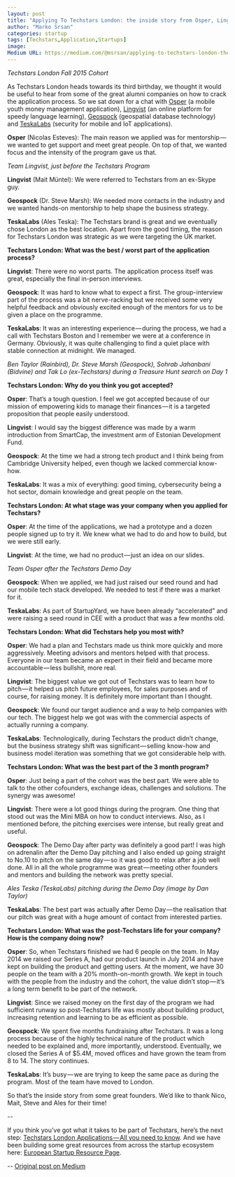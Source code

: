 ```yaml
---
layout: post
title: "Applying To Techstars London: the inside story from Osper, Lingvist, Geospock and TeskaLabs"
author: "Marko Srsan"
categories: startup
tags: [Techstars,Application,Startups]
image: 
Medium URL: https://medium.com/@msrsan/applying-to-techstars-london-the-inside-story-from-osper-lingvist-geospock-and-teskalabs-f7db229f1d91
---
```

*Techstars London Fall 2015 Cohort*

As Techstars London heads towards its third birthday, we thought it would be useful to hear from some of the great alumni companies on how to crack the application process. So we sat down for a chat with [Osper](https://osper.com/) (a mobile youth money management application), [Lingvist](https://lingvist.io/) (an online platform for speedy language learning), [Geospock](http://www.geospock.com/) (geospatial database technology) and [TeskaLabs](https://www.teskalabs.com/) (security for mobile and IoT applications).

**Osper** (Nicolas Esteves): The main reason we applied was for mentorship — we wanted to get support and meet great people. On top of that, we wanted focus and the intensity of the program gave us that.

*Team Lingvist, just before the Techstars Program*

**Lingvist** (Mait Müntel): We were referred to Techstars from an ex-Skype guy.

**Geospock** (Dr. Steve Marsh): We needed more contacts in the industry and we wanted hands-on mentorship to help shape the business strategy.

**TeskaLabs** (Ales Teska): The Techstars brand is great and we eventually chose London as the best location. Apart from the good timing, the reason for Techstars London was strategic as we were targeting the UK market.

**Techstars London: What was the best / worst part of the application process?**

**Lingvist**: There were no worst parts. The application process itself was great, especially the final in-person interviews.

**Geospock**: It was hard to know what to expect a first. The group-interview part of the process was a bit nerve-racking but we received some very helpful feedback and obviously excited enough of the mentors for us to be given a place on the programme.

**TeskaLabs**: It was an interesting experience — during the process, we had a call with Techstars Boston and I remember we were at a conference in Germany. Obviously, it was quite challenging to find a quiet place with stable connection at midnight. We managed.

*Ben Taylor (Rainbird), Dr. Steve Marsh (Geospock), Sohrab Jahanbani (Bidvine) and Tak Lo (ex-Techstars) during a Treasure Hunt search on Day 1*

**Techstars London: Why do you think you got accepted?**

**Osper**: That’s a tough question. I feel we got accepted because of our mission of empowering kids to manage their finances — it is a targeted proposition that people easily understood.

**Lingvist**: I would say the biggest difference was made by a warm introduction from SmartCap, the investment arm of Estonian Development Fund.

**Geospock**: At the time we had a strong tech product and I think being from Cambridge University helped, even though we lacked commercial know-how.

**TeskaLabs**: It was a mix of everything: good timing, cybersecurity being a hot sector, domain knowledge and great people on the team.

**Techstars London: At what stage was your company when you applied for Techstars?**

**Osper**: At the time of the applications, we had a prototype and a dozen people signed up to try it. We knew what we had to do and how to build, but we were still early.

**Lingvist**: At the time, we had no product — just an idea on our slides.

*Team Osper after the Techstars Demo Day*

**Geospock**: When we applied, we had just raised our seed round and had our mobile tech stack developed. We needed to test if there was a market for it.

**TeskaLabs**: As part of StartupYard, we have been already “accelerated” and were raising a seed round in CEE with a product that was a few months old.

**Techstars London: What did Techstars help you most with?**

**Osper**: We had a plan and Techstars made us think more quickly and more aggressively. Meeting advisors and mentors helped with that process. Everyone in our team became an expert in their field and became more accountable — less bullshit, more real.

**Lingvist**: The biggest value we got out of Techstars was to learn how to pitch — it helped us pitch future employees, for sales purposes and of course, for raising money. It is definitely more important than I thought.

**Geospock**: We found our target audience and a way to help companies with our tech. The biggest help we got was with the commercial aspects of actually running a company.

**TeskaLabs**: Technologically, during Techstars the product didn’t change, but the business strategy shift was significant — selling know-how and business model iteration was something that we got considerable help with.

**Techstars London: What was the best part of the 3 month program?**

**Osper**: Just being a part of the cohort was the best part. We were able to talk to the other cofounders, exchange ideas, challenges and solutions. The synergy was awesome!

**Lingvist**: There were a lot good things during the program. One thing that stood out was the Mini MBA on how to conduct interviews. Also, as I mentioned before, the pitching exercises were intense, but really great and useful.

**Geospock**: The Demo Day after party was definitely a good part! I was high on adrenalin after the Demo Day pitching and I also ended up going straight to No.10 to pitch on the same day — so it was good to relax after a job well done. All in all the whole programme was great — meeting other founders and mentors and building the network was pretty special.

*Ales Teska (TeskaLabs) pitching during the Demo Day (image by Dan Taylor)*

**TeskaLabs**: The best part was actually after Demo Day — the realisation that our pitch was great with a huge amount of contact from interested parties.

**Techstars London: What was the post-Techstars life for your company? How is the company doing now?**

**Osper**: So, when Techstars finished we had 6 people on the team. In May 2014 we raised our Series A, had our product launch in July 2014 and have kept on building the product and getting users. At the moment, we have 30 people on the team with a 20% month-on-month growth. We kept in touch with the people from the industry and the cohort, the value didn’t stop — it’s a long term benefit to be part of the network.

**Lingvist**: Since we raised money on the first day of the program we had sufficient runway so post-Techstars life was mostly about building product, increasing retention and learning to be as efficient as possible.

**Geospock**: We spent five months fundraising after Techstars. It was a long process because of the highly technical nature of the product which needed to be explained and, more importantly, understood. Eventually, we closed the Series A of $5.4M, moved offices and have grown the team from 8 to 14. The story continues.

**TeskaLabs**: It’s busy — we are trying to keep the same pace as during the program. Most of the team have moved to London.

So that’s the inside story from some great founders. We’d like to thank Nico, Mait, Steve and Ales for their time!

--

If you think you’ve got what it takes to be part of Techstars, here’s the next step: [Techstars London Applications — All you need to know](http://www.techstars.com/content/blog/techstars-london-what-you-need-to-know/). And we have been building some great resources from across the startup ecosystem here: [European Startup Resource Page](https://medium.com/@dalynewspaper/european-startup-resource-page-1cffd6626edb#.pgbamadgr).

--
[Original post on Medium](https://medium.com/@msrsan/applying-to-techstars-london-the-inside-story-from-osper-lingvist-geospock-and-teskalabs-f7db229f1d91)